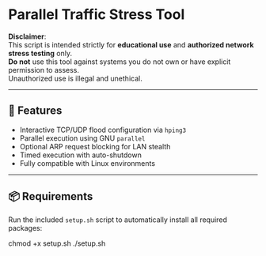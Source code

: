 # Parallel Traffic Stress Tool

**Disclaimer**:  
This script is intended strictly for **educational use** and **authorized network stress testing** only.  
**Do not** use this tool against systems you do not own or have explicit permission to assess.  
Unauthorized use is illegal and unethical.

---

## 🔧 Features

- Interactive TCP/UDP flood configuration via `hping3`
- Parallel execution using GNU `parallel`
- Optional ARP request blocking for LAN stealth
- Timed execution with auto-shutdown
- Fully compatible with Linux environments

---

## 📦 Requirements

Run the included `setup.sh` script to automatically install all required packages:

chmod +x setup.sh
./setup.sh